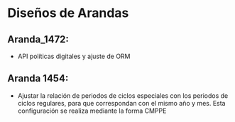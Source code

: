 # Diseños de Arandas
## Aranda_1472: 
-  API políticas digitales y ajuste de ORM
## Aranda 1454: 
-  Ajustar la relación de periodos de ciclos especiales con los periodos de ciclos regulares, para que correspondan con el mismo año y mes. Esta configuración se realiza mediante la forma CMPPE
